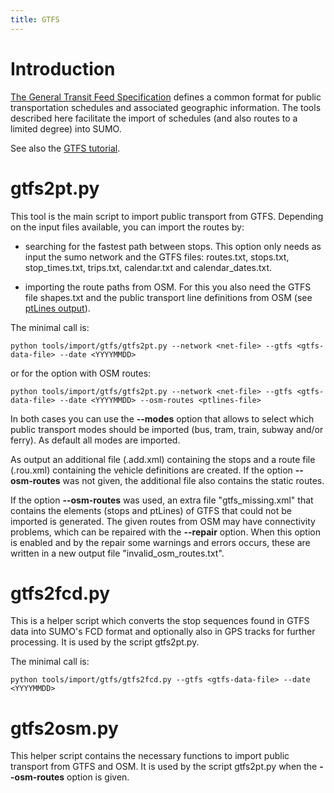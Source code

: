 ```yaml
---
title: GTFS
---
```


# Introduction

[The General Transit Feed Specification](https://developers.google.com/transit/gtfs) defines a common format
for public transportation schedules and associated geographic information. The tools described here 
facilitate the import of schedules (and also routes to a limited degree) into SUMO.

See also the [GTFS tutorial](../../Tutorials/GTFS.md).

# gtfs2pt.py

This tool is the main script to import public transport from GTFS. Depending on 
the input files available, you can import the routes by:

- searching for the fastest path between stops. This option only needs as input 
the sumo network and the GTFS files: routes.txt, stops.txt, stop_times.txt, 
trips.txt, calendar.txt and calendar_dates.txt.

- importing the route paths from OSM. For this you also need the GTFS file
shapes.txt and the public transport line definitions from OSM (see [ptLines output](../../Networks/Further_Outputs.md#public_transport_lines)).

The minimal call is:

```
python tools/import/gtfs/gtfs2pt.py --network <net-file> --gtfs <gtfs-data-file> --date <YYYYMMDD>
```

or for the option with OSM routes:

```
python tools/import/gtfs/gtfs2pt.py --network <net-file> --gtfs <gtfs-data-file> --date <YYYYMMDD> --osm-routes <ptlines-file>
```

In both cases you can use the **--modes** option that allows to select which public transport 
modes should be imported (bus, tram, train, subway and/or ferry). As default all modes are imported.

As output an additional file (.add.xml) containing the stops and a route file 
(.rou.xml) containing the vehicle definitions are created. If the option **--osm-routes**
was not given, the additional file also contains the static routes.

If the option **--osm-routes** was used, an extra file "gtfs_missing.xml"
that contains the elements (stops and ptLines) of GTFS that could not be imported
is generated. The given routes from OSM may have connectivity problems, which can 
be repaired with the **--repair** option. When this option is enabled and by the 
repair some warnings and errors occurs, these are written in a new output file 
"invalid_osm_routes.txt".

# gtfs2fcd.py

This is a helper script which converts the stop sequences found in GTFS data into SUMO's FCD format and 
optionally also in GPS tracks for further processing. It is used by the script gtfs2pt.py.

The minimal call is:

```
python tools/import/gtfs/gtfs2fcd.py --gtfs <gtfs-data-file> --date <YYYYMMDD>
```

# gtfs2osm.py

This helper script contains the necessary functions to import public transport
from GTFS and OSM. It is used by the script gtfs2pt.py when the **--osm-routes** option is given.